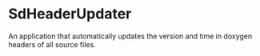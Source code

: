 # SdHeaderUpdater
An application that automatically updates the version and time in doxygen headers of all source files.
